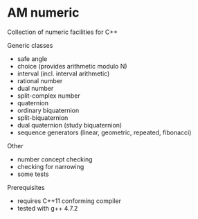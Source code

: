 AM numeric
==========

Collection of numeric facilities for C++


Generic classes
  - safe angle 
  - choice (provides arithmetic modulo N)
  - interval (incl. interval arithmetic)
  - rational number
  - dual number
  - split-complex number
  - quaternion  
  - ordinary biquaternion
  - split-biquaternion
  - dual quaternion (study biquaternion)  
  - sequence generators (linear, geometric, repeated, fibonacci)
    
Other
  - number concept checking
  - checking for narrowing
  - some tests

Prerequisites
  - requires C++11 conforming compiler
  - tested with g++ 4.7.2
